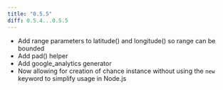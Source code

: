 ```yaml
---
title: "0.5.5"
diff: 0.5.4...0.5.5
---
```


* Add range parameters to latitude() and longitude() so range can be bounded
* Add pad() helper
* Add google_analytics generator
* Now allowing for creation of chance instance without using the `new` keyword to simplify usage in Node.js
